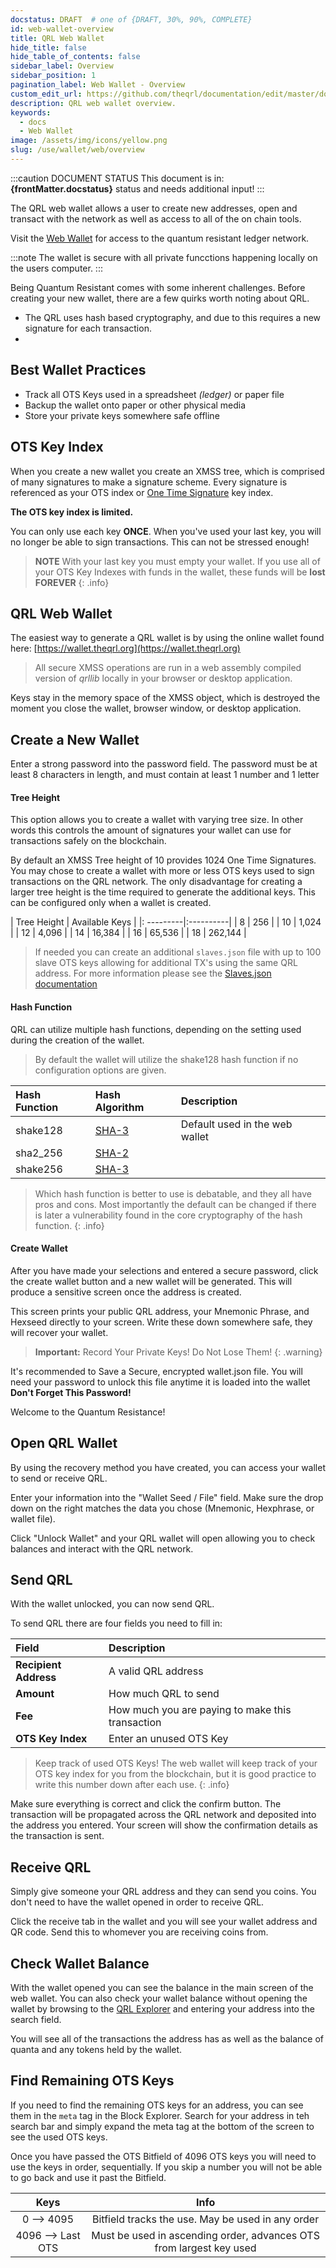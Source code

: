 ```yaml
---
docstatus: DRAFT  # one of {DRAFT, 30%, 90%, COMPLETE}
id: web-wallet-overview
title: QRL Web Wallet
hide_title: false
hide_table_of_contents: false
sidebar_label: Overview
sidebar_position: 1
pagination_label: Web Wallet - Overview
custom_edit_url: https://github.com/theqrl/documentation/edit/master/docs/basics/what-is-qrl.md
description: QRL web wallet overview.
keywords:
  - docs
  - Web Wallet
image: /assets/img/icons/yellow.png
slug: /use/wallet/web/overview
---
```


:::caution DOCUMENT STATUS 
<span>This document is in: <b>{frontMatter.docstatus}</b> status and needs additional input!</span>
:::

The QRL web wallet allows a user to create new addresses, open and transact with the network as well as access to all of the on chain tools. 

Visit the [Web Wallet](https://wallet.theqrl.org) for access to the quantum resistant ledger network.

:::note
The wallet is secure with all private funcctions happening locally on the users computer.
:::

Being Quantum Resistant comes with some inherent challenges. Before creating your new wallet, there are a few quirks worth noting about QRL. 

* The QRL uses hash based cryptography, and due to this requires a new signature for each transaction.
* 

## Best Wallet Practices 

* Track all OTS Keys used in a spreadsheet *(ledger)* or paper file
* Backup the wallet onto paper or other physical media 
* Store your private keys somewhere safe offline

 
## OTS Key Index

When you create a new wallet you create an XMSS tree, which is comprised of many signatures to make a signature scheme. Every signature is referenced as your OTS index or [One Time Signature](/developers/ots) key index. 

**The OTS key index is limited.** 

You can only use each key **ONCE**. When you've used your last key, you will no longer be able to sign transactions. This can not be stressed enough! 

> **NOTE** With your last key you must empty your wallet. If you use all of your OTS Key Indexes with funds in the wallet, these funds will be **lost FOREVER**
{: .info}


## QRL Web Wallet

The easiest way to generate a QRL wallet is by using the online wallet found here: [https://wallet.theqrl.org](https://wallet.theqrl.org)


 > All secure XMSS operations are run in a web assembly compiled version of *qrllib* locally in your browser or desktop application. 

 Keys stay in the memory space of the XMSS object, which is destroyed the moment you close the wallet, browser window, or desktop application.

## Create a New Wallet

Enter a strong password into the password field. The password must be at least 8 characters in length, and must contain at least 1 number and 1 letter


#### Tree Height

This option allows you to create a wallet with varying tree size. In other words this controls the amount of signatures your wallet can use for transactions safely on the blockchain. 

By default an XMSS Tree height of 10 provides 1024 One Time Signatures. You may chose to create a wallet with more or less OTS keys used to sign transactions on the QRL network. The only disadvantage for creating a larger tree height is the time required to generate the additional keys. This can be configured only when a wallet is created.


|  Tree Height | Available Keys |
|: ---------|:----------|
| 8  | 256 |
| 10 |  1,024 | 
| 12 |  4,096 |
| 14 |  16,384 | 
| 16 |  65,536 |
| 18 |  262,144 | 


> If needed you can create an additional `slaves.json` file with up to 100 slave OTS keys allowing for additional TX's using the same QRL address. For more information please see the [Slaves.json documentation](/wallet/slaves.json)


#### Hash Function

QRL can utilize multiple hash functions, depending on the setting used during the creation of the wallet.

> By default the wallet will utilize the shake128 hash function if no configuration options are given. 

| Hash Function | Hash Algorithm | Description |
|:-----|:-----|:---------|
| shake128 | [SHA-3](https://en.wikipedia.org/wiki/SHA-3) | Default used in the web wallet |
| sha2_256 | [SHA-2](https://en.wikipedia.org/wiki/SHA-2) |  |
| shake256 | [SHA-3](https://en.wikipedia.org/wiki/SHA-3) |  |



> Which hash function is better to use is debatable, and they all have pros and cons. Most importantly the default can be changed if there is later a vulnerability found in the core cryptography of the hash function.
{: .info}


#### Create Wallet


After you have made your selections and entered a secure password, click the create wallet button and a new wallet will be generated. This will produce a sensitive screen once the address is created. 



This screen prints your public QRL address, your Mnemonic Phrase, and Hexseed directly to your screen. Write these down somewhere safe, they will recover your wallet.

> **Important:** Record Your Private Keys! Do Not Lose Them!
{: .warning}

It's recommended to Save a Secure, encrypted wallet.json file. You will need your password to unlock this file anytime it is loaded into the wallet **Don't Forget This Password!**

Welcome to the Quantum Resistance! 

## Open QRL Wallet

By using the recovery method you have created, you can access your wallet to send or receive QRL.


Enter your information into the "Wallet Seed / File" field. Make sure the drop down on the right matches the data you chose (Mnemonic, Hexphrase, or wallet file).

Click "Unlock Wallet" and your QRL wallet will open allowing you to check balances and interact with the QRL network. 

## Send QRL

With the wallet unlocked, you can now send QRL.


To send QRL there are four fields you need to fill in:

| Field |  Description  |
|:-----|:--| 
| **Recipient Address** | A valid QRL address |
| **Amount** | How much QRL to send |
| **Fee** | How much you are paying to make this transaction |
| **OTS Key Index** | Enter an unused OTS Key |

> Keep track of used OTS Keys! The web wallet will keep track of your OTS key index for you from the blockchain, but it is good practice to write this number down after each use.
{: .info}


Make sure everything is correct and click the confirm button. The transaction will be propagated across the QRL network and deposited into the address you entered. Your screen will show the confirmation details as the transaction is sent. 
 
## Receive QRL

Simply give someone your QRL address and they can send you coins. You don't need to have the wallet opened in order to receive QRL.

Click the receive tab in the wallet and you will see your wallet address and QR code. Send this to whomever you are receiving coins from.



## Check Wallet Balance

With the wallet opened you can see the balance in the main screen of the web wallet. You can also check your wallet balance without opening the wallet by browsing to the [QRL Explorer](https://explorer.theqrl.org) and entering your address into the search field.


You will see all of the transactions the address has as well as the balance of quanta and any tokens held by the wallet.

## Find Remaining OTS Keys

If you need to find the remaining OTS keys for an address, you can see them in the `meta` tag in the Block Explorer. Search for your address in teh search bar and simply expand the meta tag at the bottom of the screen to see the used OTS keys.


Once you have passed the OTS Bitfield of 4096 OTS keys you will need to use the keys in order, sequentially. If you skip a number you will not be able to go back and use it past the Bitfield.

| Keys | Info |
|:----:|:----:|
|0 --> 4095 | Bitfield tracks the use. May be used in any order |
| 4096 --> Last OTS | Must be used in ascending order, advances OTS from largest key used |